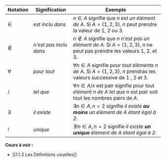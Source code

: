 | Notation  | Signification          | Exemple                                                                                                                               |
| --------- | ---------------------- | ------------------------------------------------------------------------------------------------------------------------------------- |
| $\in$     | _est inclu dans_       | $n \in A$ signifie que _$n$ est un élément de A_. Si $A = \{1, 2, 3\}$, $n$ peut prendre la valeur de 1, 2 ou 3.                      |
| $\notin$  | _n'est pas inclu dans_ | $n \notin A$ signifie que _n n'est pas un élément de A._ Si $A = \{1,2,3\}$, $n$ ne peut pas prendre les valeurs $1$, $2$, et $3$.    |
| $\forall$ | _pour tout_            | $\forall  n \in A$ signifie _pour tout éléments $n$ de $A$._ Si $A = \{1, 2, 3\}$, $n$ prendras les valeurs successive de 1 , 2 et 3. |
| $/$       | _tel que_              | $\forall n \in A / x \text{ est pair}$ signifie pour tout _élément $n$ de $A$ tel que n est pair_ soit tout les nombres pairs de $A$. |
| $\exists$ | _il existe_            | $\exists n \in A, n=2$ signifie _il existe __au moins__ un élément de $A$ étant égal à 2_.                                            |
| $!$       | _unique_               | $\exists! n \in A, n=2$ signifie _il existe __un unique__ élément de $A$ étant égal à 2_.                                             |

**Cours à voir :**
- [[1.1.2 Les Définitions usuelles]]
